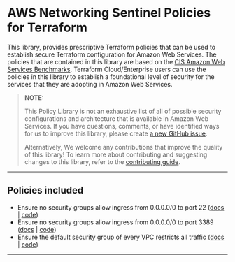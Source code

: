 # AWS Networking Sentinel Policies for Terraform
This library, provides prescriptive Terraform policies that can be used to establish secure Terraform configuration for Amazon Web Services. The policies that are contained in this library are based on the [CIS Amazon Web Services Benchmarks](https://www.cisecurity.org/benchmark/amazon_web_services). Terraform Cloud/Enterprise users can use the policies in this library to establish a foundational level of security for the services that they are adopting in Amazon Web Services.

> **NOTE:**
>
> This Policy Library is not an exhaustive list of all of possible security configurations and architecture that is available in Amazon Web Services. If you have questions, comments, or have identified ways for us to improve this library, please create [a new GitHub issue](https://github.com/hashicorp/policy-library-aws-networking-terraform/issues/new/choose).
>
> Alternatively, We welcome any contributions that improve the quality of this library! To learn more about contributing and suggesting changes to this library, refer to the [contributing guide](https://github.com/hashicorp/policy-library-aws-networking-terraform/blob/main/CONTRIBUTING.md).

---

## Policies included

-  Ensure no security groups allow ingress from 0.0.0.0/0 to port 22 ([docs](https://github.com/hashicorp/policy-library-aws-networking-terraform/blob/main/docs/policies/deny-public-ssh-acl-rules.md) | [code](https://github.com/hashicorp/policy-library-aws-networking-terraform/blob/main/policies/deny-public-ssh-acl-rules/deny-public-ssh-acl-rules.sentinel))
-  Ensure no security groups allow ingress from 0.0.0.0/0 to port 3389 ([docs](https://github.com/hashicorp/policy-library-aws-networking-terraform/blob/main/docs/policies/deny-public-rdp-acl-rules.md) | [code](https://github.com/hashicorp/policy-library-aws-networking-terraform/blob/main/policies/deny-public-rdp-acl-rules/deny-public-rdp-acl-rules.sentinel))
-  Ensure the default security group of every VPC restricts all traffic ([docs](https://github.com/hashicorp/policy-library-aws-networking-terraform/blob/main/docs/policies/restrict-all-vpc-traffic-acl-rules.md) | [code](https://github.com/hashicorp/policy-library-aws-networking-terraform/blob/main/policies/restrict-all-vpc-traffic-acl-rules/restrict-all-vpc-traffic-acl-rules.sentinel))

---
